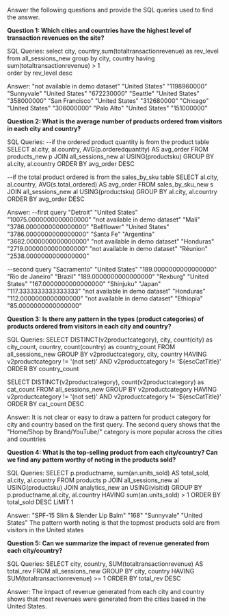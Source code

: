 Answer the following questions and provide the SQL queries used to find the answer.

    
**Question 1: Which cities and countries have the highest level of transaction revenues on the site?**


SQL Queries:
select city, country,sum(totaltransactionrevenue) as rev_level from all_sessions_new
group by city, country
having sum(totaltransactionrevenue) > 1 					  
order by rev_level desc


Answer:
"not available in demo dataset"	"United States"	"1198960000"
"Sunnyvale"	"United States"	"672230000"
"Seattle"	"United States"	"358000000"
"San Francisco"	"United States"	"312680000"
"Chicago"	"United States"	"306000000"
"Palo Alto"	"United States"	"151000000"



**Question 2: What is the average number of products ordered from visitors in each city and country?**


SQL Queries:
--if the ordered product quantity is from the product table
SELECT al.city, al.country, AVG(p.orderedquantity) AS avg_order
FROM products_new p
JOIN all_sessions_new al
USING(productsku)
GROUP BY al.city, al.country
ORDER BY avg_order DESC

--if the total product ordered is from the sales_by_sku table
SELECT al.city, al.country, AVG(s.total_ordered) AS avg_order
FROM sales_by_sku_new s
JOIN all_sessions_new al
USING(productsku)
GROUP BY al.city, al.country
ORDER BY avg_order DESC	


Answer:
--first query
"Detroit"	"United States"	"10075.0000000000000000"
"not available in demo dataset"	"Mali"	"3786.0000000000000000"
"Bellflower"	"United States"	"3786.0000000000000000"
"Santa Fe"	"Argentina"	"3682.0000000000000000"
"not available in demo dataset"	"Honduras"	"2719.0000000000000000"
"not available in demo dataset"	"Réunion"	"2538.0000000000000000"

--second query
"Sacramento"	"United States"	"189.0000000000000000"
"Rio de Janeiro"	"Brazil"	"189.0000000000000000"
"Rexburg"	"United States"	"167.0000000000000000"
"Shinjuku"	"Japan"	"117.3333333333333333"
"not available in demo dataset"	"Honduras"	"112.0000000000000000"
"not available in demo dataset"	"Ethiopia"	"85.0000000000000000"

**Question 3: Is there any pattern in the types (product categories) of products ordered from visitors in each city and country?**


SQL Queries:
SELECT DISTINCT(v2productcategory), city, count(city) as city_count, country, count(country) as country_count
FROM all_sessions_new
GROUP BY v2productcategory, city, country
HAVING v2productcategory != '(not set)' AND v2productcategory != '${escCatTitle}'
ORDER BY country_count

SELECT DISTINCT(v2productcategory), count(v2productcategory) as cat_count
FROM all_sessions_new
GROUP BY v2productcategory
HAVING v2productcategory != '(not set)' AND v2productcategory != '${escCatTitle}'
ORDER BY cat_count DESC	


Answer:
It is not clear or easy to draw a pattern for product category for city and country based on the first query. The second query shows that the "Home/Shop by Brand/YouTube/" category is more popular across the cities and countries




**Question 4: What is the top-selling product from each city/country? Can we find any pattern worthy of noting in the products sold?**


SQL Queries:
SELECT p.productname, sum(an.units_sold) AS total_sold, al.city, al.country 
FROM products p
JOIN all_sessions_new al
USING(productsku)
JOIN analytics_new an
USING(visitid)
GROUP BY p.productname,al.city, al.country
HAVING sum(an.units_sold) > 1
ORDER BY total_sold DESC
LiMIT 1

Answer:
"SPF-15 Slim & Slender Lip Balm"	"168"	"Sunnyvale"	"United States"
The pattern worth noting is that the topmost products sold are from visitors in the United states




**Question 5: Can we summarize the impact of revenue generated from each city/country?**

SQL Queries:
SELECT city, country, SUM(totaltransactionrevenue) AS total_rev
FROM all_sessions_new
GROUP BY city, country
HAVING SUM(totaltransactionrevenue) >= 1
ORDER BY total_rev DESC			


Answer:
The impact of revenue generated from each city and country shows that most revenues were generated from the cities based in the United States.






